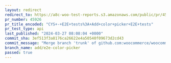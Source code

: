 ```yaml
---
layout: redirect
redirect_to: https://a8c-woo-test-reports.s3.amazonaws.com/public/pr/45926/api/index.html
pr_number: 45926
pr_title_encoded: "CYS+-+E2E+tests%3A+Add+color+picker+E2E+tests"
pr_test_type: api
last_published: "2024-03-27 08:08:04 +0000"
commit_sha: 3ef513f3a8176ca26622e4a50540f09673d2cd43
commit_message: "Merge branch 'trunk' of github.com:woocommerce/woocommerce into add/e…"
branch_name: add/e2e-color-picker
passed: true
---
```

